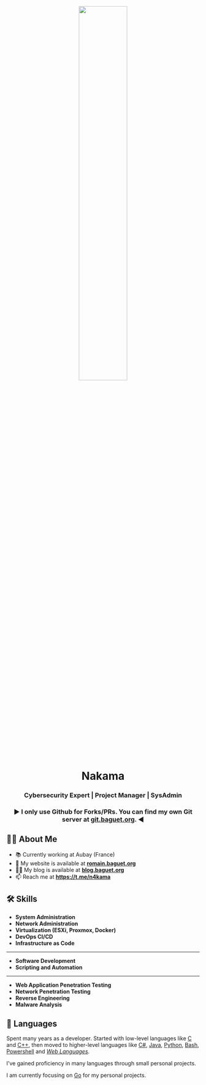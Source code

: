 <p align="center"><img width="50%" height="auto" src="https://media.tenor.com/I4ydqsPDx2QAAAAC/squirtle-pokemon.gif"/></p>

<h1 align="center">Nakama</h1>
<h3 align="center">Cybersecurity Expert | Project Manager | SysAdmin</h3>

<h3 align="center">▶️ I only use Github for Forks/PRs. You can find my own Git server at <a href="https://git.baguet.org">git.baguet.org</a>. ◀️</h3>

## 🙋‍♂️ About Me

- 📚 Currently working at Aubay (France)
- 🚀 My website is available at **[romain.baguet.org](https://romain.baguet.org/)**
- 🕵️‍♂️ My blog is available at **[blog.baguet.org](https://blog.baguet.org/)**
- 📫 Reach me at **https://t.me/n4kama**

## 🛠️ Skills

- **System Administration**
- **Network Administration**
- **Virtualization (ESXi, Proxmox, Docker)**
- **DevOps CI/CD**
- **Infrastructure as Code**

---

- **Software Development**
- **Scripting and Automation**

---

- **Web Application Penetration Testing**
- **Network Penetration Testing**
- **Reverse Engineering**
- **Malware Analysis**

## 🙊 Languages

Spent many years as a developer. Started with low-level languages like [C](https://en.cppreference.com/w/c/language) and [C++](https://en.cppreference.com/w/cpp), then moved to higher-level languages like [C#](https://learn.microsoft.com/en-us/dotnet/csharp/), [Java](https://www.java.com), [Python](https://www.python.org/), [Bash](https://www.gnu.org/software/bash/manual/bash.html), [Powershell](https://learn.microsoft.com/en-us/powershell/) and [*Web Languages*](https://leftoversalad.com/c/015_programmingpeople/).

I've gained proficiency in many languages through small personal projects.

I am currently focusing on [Go](https://go.dev/) for my personal projects.
